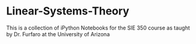 # Linear-Systems-Theory
This is a collection of iPython Notebooks for the SIE 350 course as taught by Dr. Furfaro at the University of Arizona
